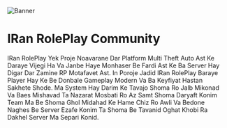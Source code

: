 ![Banner](https://user-images.githubusercontent.com/73797975/236004772-49a0061a-763e-4c4b-9558-a606da7ef801.png)


# IRan RolePlay Community 
IRan RolePlay Yek Proje Noavarane Dar Platform Multi Theft Auto Ast Ke Daraye Vijegi Ha Va Janbe Haye Monhaser Be Fardi Ast Ke Ba Server Hay Digar Dar Zamine RP Motafavet Ast.
In Poroje Jadid IRan RolePlay Baraye Player Hay Ke Be Donbale Gameplay Modern Va Ba Keyfiyat Hastan Sakhete Shode.
Ma System Hay Darim Ke Tavajo Shoma Ro Jalb Mikonad Va Baes Mishavad Ta Nazarat Mosbati Ro Az Samt Shoma Daryaft Konim Team Ma Be Shoma Ghol Midahad Ke Hame Chiz Ro Awli Va Bedone Naghes Be Server Ezafe Konim Ta Shoma Be Tavanid Oghat Khobi Ra Dakhel Server Ma Separi Konid.
